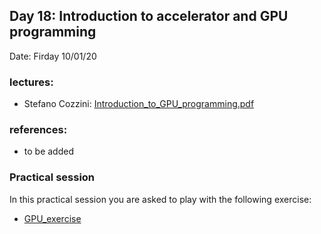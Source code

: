 ## Day 18: Introduction to accelerator and GPU programming   

Date:  Firday 10/01/20

### lectures:

  -  Stefano Cozzini: [Introduction_to_GPU_programming.pdf](HighPerformanceLibraries.pdf)

### references: 
  
  -  to be added

### Practical session

In this practical session you are asked to play with the following exercise:

  - [GPU_exercise](GPU.md)
